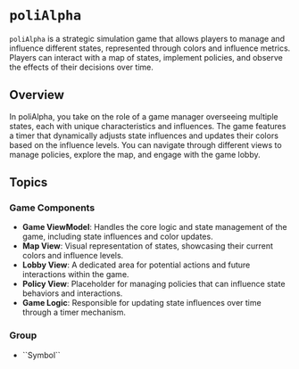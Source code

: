 # ``poliAlpha``

`poliAlpha` is a strategic simulation game that allows players to manage and influence different states, represented through colors and influence metrics. Players can interact with a map of states, implement policies, and observe the effects of their decisions over time.

## Overview

In poliAlpha, you take on the role of a game manager overseeing multiple states, each with unique characteristics and influences. The game features a timer that dynamically adjusts state influences and updates their colors based on the influence levels. You can navigate through different views to manage policies, explore the map, and engage with the game lobby.

## Topics

### Game Components

- **Game ViewModel**: Handles the core logic and state management of the game, including state influences and color updates.
- **Map View**: Visual representation of states, showcasing their current colors and influence levels.
- **Lobby View**: A dedicated area for potential actions and future interactions within the game.
- **Policy View**: Placeholder for managing policies that can influence state behaviors and interactions.
- **Game Logic**: Responsible for updating state influences over time through a timer mechanism.

### <!--@START_MENU_TOKEN@-->Group<!--@END_MENU_TOKEN@-->

- <!--@START_MENU_TOKEN@-->``Symbol``<!--@END_MENU_TOKEN@-->
